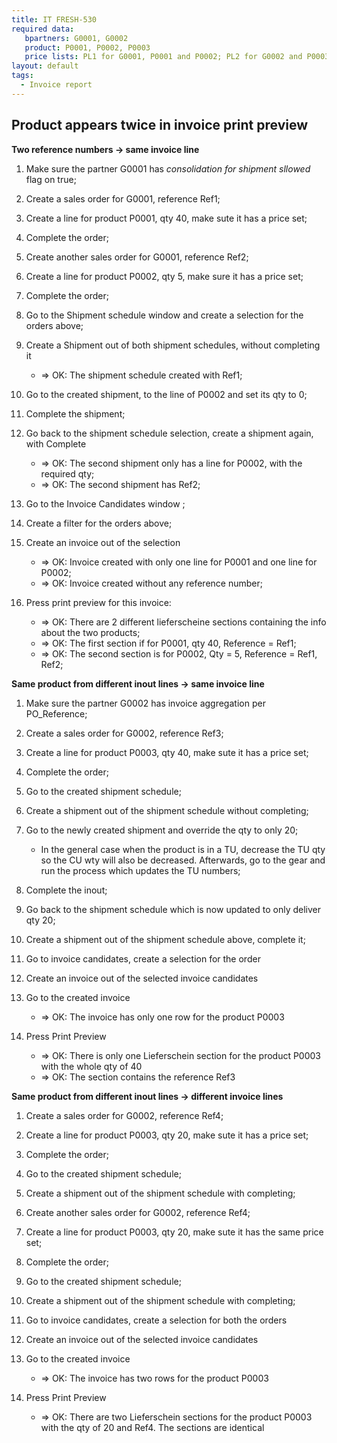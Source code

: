 ```yaml
---
title: IT FRESH-530
required data:
   bpartners: G0001, G0002
   product: P0001, P0002, P0003
   price lists: PL1 for G0001, P0001 and P0002; PL2 for G0002 and P0003
layout: default
tags:
  - Invoice report
---
```

##  Product appears twice in invoice print preview


**Two reference numbers -> same invoice line**

1. Make sure the partner G0001 has *consolidation for shipment sllowed*  flag on true;

2. Create a sales order for G0001, reference Ref1;

3. Create a line for product P0001, qty 40,  make sute it has a price set;

4. Complete the order;

5. Create another sales order for G0001, reference Ref2;

6. Create a line for product P0002, qty 5, make sure it has a price set;

7. Complete the order;

8. Go to  the Shipment schedule window and create a selection for the orders above;

9. Create a Shipment out of both shipment schedules, without completing it
    * => OK: The shipment schedule created with Ref1;

10. Go to the created shipment, to the line of P0002 and set its qty to 0;

11. Complete the shipment;

12. Go back to the shipment schedule selection, create a shipment again, with Complete
    * => OK: The second shipment only has a line for P0002, with the required qty;
    * => OK: The second shipment has Ref2;

13. Go to the Invoice Candidates window ;

14. Create a filter for the orders above;

15. Create an invoice out of the selection
    * => OK: Invoice created with only one line for P0001 and one line for P0002;
    * => OK: Invoice created without any reference number;

16. Press print preview for this invoice:
    * => OK: There are 2 different lieferscheine sections containing the info about the two products;
    * => OK: The first section if for P0001, qty 40, Reference = Ref1;
    * => OK: The second section is for P0002, Qty = 5, Reference = Ref1, Ref2;


**Same product from different inout lines -> same invoice line**

1. Make sure the partner G0002 has invoice aggregation per PO_Reference;

2. Create a sales order for G0002, reference Ref3;

3. Create a line for product P0003, qty 40,  make sute it has a price set;

4. Complete the order;

5. Go to the created shipment schedule;

6. Create a shipment out of the shipment schedule without completing;

7. Go to the newly created shipment and override the qty to only 20; 
    * In the general case when the product is in a TU, decrease the TU qty so the CU wty will also be decreased. Afterwards, go to the gear and run the process which updates the TU numbers;
    
8. Complete the inout;

9. Go back to the shipment schedule which is now updated to only deliver qty 20;

10. Create a shipment out of the shipment schedule above, complete it;

11. Go to invoice candidates, create a selection for the order

12. Create an invoice out of the selected invoice candidates

13. Go to the created invoice
    * => OK: The invoice has only one row for the product P0003

14. Press Print Preview
    * => OK: There is only one Lieferschein section for the product P0003 with the whole qty of 40
    * => OK: The section contains the reference Ref3

**Same product from different inout lines -> different invoice lines**

1. Create a sales order for G0002, reference Ref4;

2. Create a line for product P0003, qty 20,  make sute it has a price set;

4. Complete the order;

5. Go to the created shipment schedule;

6. Create a shipment out of the shipment schedule with completing;

7. Create another sales order for G0002, reference Ref4;

2. Create a line for product P0003, qty 20,  make sute it has the same price set;

4. Complete the order;

5. Go to the created shipment schedule;

6. Create a shipment out of the shipment schedule with completing;

7. Go to invoice candidates, create a selection for both the orders

8. Create an invoice out of the selected invoice candidates

9. Go to the created invoice
    * => OK: The invoice has two rows for the product P0003

10. Press Print Preview
    * => OK: There are two Lieferschein sections for the product P0003 with the qty of 20 and Ref4. The sections are identical
